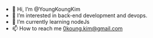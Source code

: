 - 👋 Hi, I’m @YoungKoungKim
- 👀 I’m interested in back-end development and devops.
- 🌱 I’m currently learning nodeJs
- 📫 How to reach me 0koung.kim@gmail.com

<!---
YoungKoungKim/YoungKoungKim is a ✨ special ✨ repository because its `README.md` (this file) appears on your GitHub profile.
You can click the Preview link to take a look at your changes.
--->
